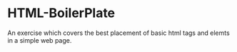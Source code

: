 # HTML-BoilerPlate
An exercise which covers the best placement of basic html tags and elemts in a simple web page.
